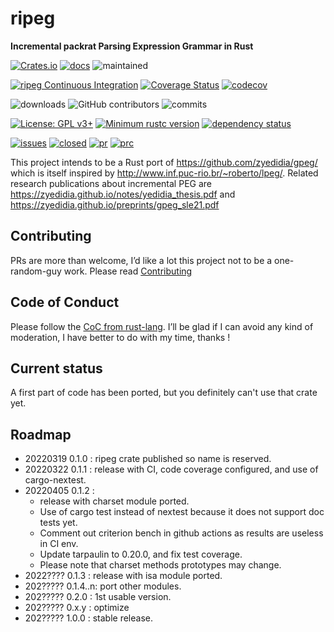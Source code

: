 # ripeg
**Incremental packrat Parsing Expression Grammar in Rust**

[![Crates.io](https://img.shields.io/crates/v/ripeg)](https://crates.io/crates/ripeg)
[![docs](https://img.shields.io/docsrs/ripeg)](https://docs.rs/ripeg/latest/ripeg/)
![maintained](https://img.shields.io/badge/Maintained%3F-yes-green.svg)

[![ripeg Continuous Integration](https://github.com/lwandrebeck/ripeg/actions/workflows/rust.yml/badge.svg)](https://github.com/lwandrebeck/ripeg/actions/workflows/rust.yml)
[![Coverage Status](https://coveralls.io/repos/github/lwandrebeck/ripeg/badge.svg?branch=main)](https://coveralls.io/github/lwandrebeck/ripeg?branch=main)
[![codecov](https://codecov.io/gh/lwandrebeck/ripeg/branch/main/graph/badge.svg?token=QCVCQMLQP2)](https://codecov.io/gh/lwandrebeck/ripeg)

![downloads](https://img.shields.io/crates/d/ripeg)
![GitHub contributors](https://img.shields.io/github/contributors/lwandrebeck/ripeg)
![commits](https://img.shields.io/github/commit-activity/m/lwandrebeck/ripeg)

[![License: GPL v3+](https://img.shields.io/badge/License-GPL%20v3+-blue.svg)](https://www.gnu.org/licenses/gpl-3.0)
[![Minimum rustc version](https://img.shields.io/badge/rustc-1.59+-blue.svg)](#rust-version-requirements)
[![dependency status](https://deps.rs/repo/github/lwandrebeck/ripeg/status.svg)](https://deps.rs/repo/github/lwandrebeck/ripeg)

[![issues](https://img.shields.io/github/issues/lwandrebeck/ripeg.svg)](https://github.com/lwandrebeck/ripeg/issues)
[![closed](https://img.shields.io/github/issues-closed/lwandrebeck/ripeg.svg)](https://github.com/lwandrebeck/ripeg/issues?q=is%3Aissue+is%3Aclosed)
[![pr](https://img.shields.io/github/issues-pr/lwandrebeck/ripeg.svg)](https://github.com/lwandrebeck/ripeg/pulls)
[![prc](https://img.shields.io/github/issues-pr-closed/lwandrebeck/ripeg.svg)](https://github.com/lwandrebeck/ripeg/pulls?q=is%3Apr+is%3Aclosed)

This project intends to be a Rust port of https://github.com/zyedidia/gpeg/ which is itself inspired by http://www.inf.puc-rio.br/~roberto/lpeg/. Related research publications about incremental PEG are https://zyedidia.github.io/notes/yedidia_thesis.pdf and https://zyedidia.github.io/preprints/gpeg_sle21.pdf

## Contributing
PRs are more than welcome, I’d like a lot this project not to be a one-random-guy work. Please read [Contributing](https://github.com/lwandrebeck/ripeg/blob/main/CONTRIBUTING.md)

## Code of Conduct
Please follow the [CoC from rust-lang](https://www.rust-lang.org/policies/code-of-conduct). I’ll be glad if I can avoid any kind of moderation, I have better to do with my time, thanks !

## Current status
A first part of code has been ported, but you definitely can't use that crate yet. 

## Roadmap
* 20220319 0.1.0 : ripeg crate published so name is reserved.
* 20220322 0.1.1 : release with CI, code coverage configured, and use of cargo-nextest.
* 20220405 0.1.2 : 
  * release with charset module ported. 
  * Use of cargo test instead of nextest because it does not support doc tests yet. 
  * Comment out criterion bench in github actions as results are useless in CI env. 
  * Update tarpaulin to 0.20.0, and fix test coverage. 
  * Please note that charset methods prototypes may change.
* 2022???? 0.1.3 : release with isa module ported.
* 202????? 0.1.4..n: port other modules.
* 202????? 0.2.0 : 1st usable version.
* 202????? 0.x.y : optimize
* 202????? 1.0.0 : stable release.